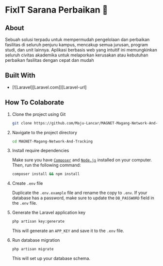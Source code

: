 # FixIT Sarana Perbaikan 🔧

## About 

Sebuah solusi terpadu untuk mempermudah pengelolaan dan perbaikan fasilitas di seluruh penjuru kampus, mencakup semua jurusan, program studi, dan unit lainnya. Aplikasi berbasis web yang intuitif ini memungkinkan seluruh civitas akademika untuk melaporkan kerusakan atau kebutuhan perbaikan fasilitas dengan cepat dan mudah

## Built With

* [![Laravel][Laravel.com]][Laravel-url]

## How To Colaborate

1. Clone the project using Git

    ```bash
    git clone https://github.com/Maju-Lancar/MAGNET-Magang-Network-And-Tracking.git
    ```

2. Navigate to the project directory

    ```bash
    cd MAGNET-Magang-Network-And-Tracking
    ```

3. Install require dependencies

    Make sure you have [`Composer`](https://getcomposer.org/) and [`Node.js`](https://nodejs.org/en) installed on your computer. Then, run the following command:

    ```bash
    composer install && npm install
    ```

4. Create `.env` file

    Duplicate the `.env.example` file and rename the copy to `.env`. If your database has a password, make sure to update the `DB_PASSWORD` field in the `.env` file.

5. Generate the Laravel application key

    ```bash
    php artisan key:generate
    ```
    This will generate an `APP_KEY` and save it to the `.env` file.

6. Run database migration

    ```bash
    php artisan migrate
    ```
    This will set up your database schema.


